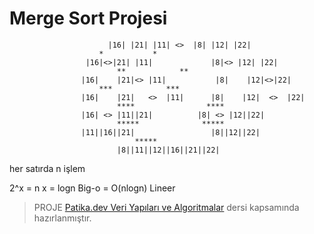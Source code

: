 
# Merge Sort Projesi

					      |16| |21| |11| <>  |8| |12| |22|  
						*			*
					 |16|<>|21| |11|             |8|<> |12| |22|
					        **			  **
					|16|    |21|<> |11|           |8|    |12|<>|22|
						***			   ***
					|16|    |21|   <>  |11|	     |8|    |12|  <>  |22|
					        ****			    ****
					|16| <>	|11||21|	      |8| <> |12||22|
					        *****			   *****
					|11||16||21|		         |8||12||22|
								*****
							|8||11||12||16||21||22|
her satırda n işlem 

2^x = n 
x = logn 
Big-o = O(nlogn) Lineer

> PROJE [Patika.dev Veri Yapıları ve Algoritmalar](https://app.patika.dev/courses/veri-yapilari-ve-algoritmalar/merge-sort-proje) dersi kapsamında hazırlanmıştır.
